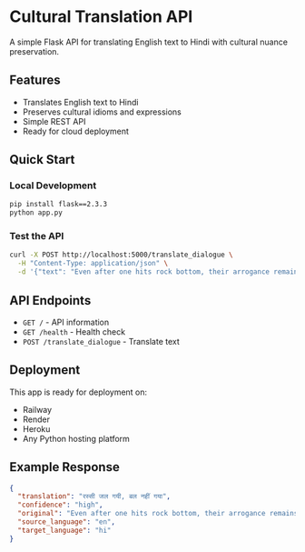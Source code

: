# Cultural Translation API

A simple Flask API for translating English text to Hindi with cultural nuance preservation.

## Features

- Translates English text to Hindi
- Preserves cultural idioms and expressions
- Simple REST API
- Ready for cloud deployment

## Quick Start

### Local Development
```bash
pip install flask==2.3.3
python app.py
```

### Test the API
```bash
curl -X POST http://localhost:5000/translate_dialogue \
  -H "Content-Type: application/json" \
  -d '{"text": "Even after one hits rock bottom, their arrogance remains unchanged."}'
```

## API Endpoints

- `GET /` - API information
- `GET /health` - Health check
- `POST /translate_dialogue` - Translate text

## Deployment

This app is ready for deployment on:
- Railway
- Render
- Heroku
- Any Python hosting platform

## Example Response

```json
{
  "translation": "रस्सी जल गयी, बल नहीं गया",
  "confidence": "high",
  "original": "Even after one hits rock bottom, their arrogance remains unchanged.",
  "source_language": "en",
  "target_language": "hi"
}
``` 